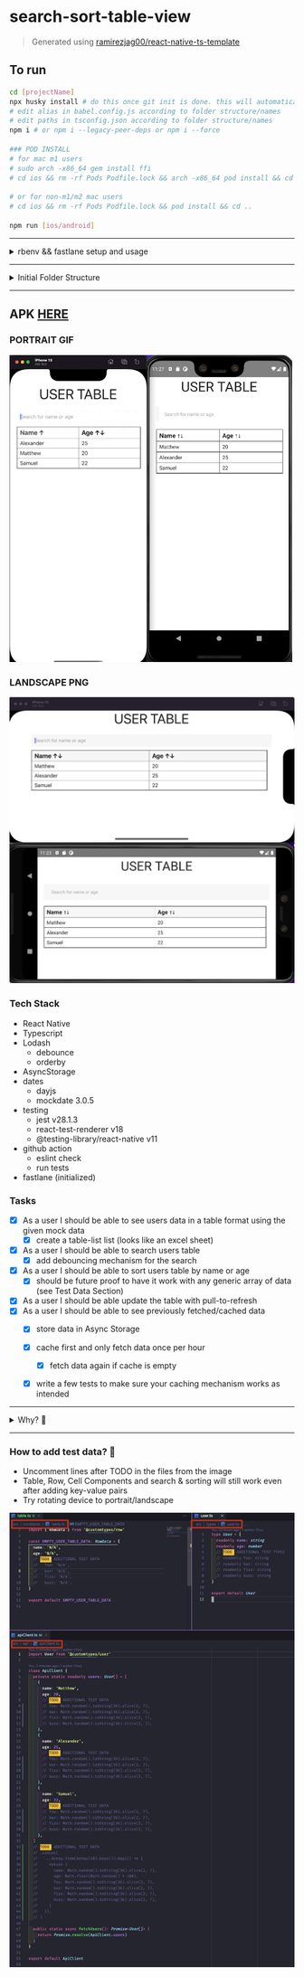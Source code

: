 # search-sort-table-view
> Generated using [ramirezjag00/react-native-ts-template](https://github.com/ramirezjag00/react-native-ts-template)

## To run
```sh
cd [projectName]
npx husky install # do this once git init is done. this will automatically be called on succeeding `npm i`
# edit alias in babel.config.js according to folder structure/names
# edit paths in tsconfig.json according to folder structure/names
npm i # or npm i --legacy-peer-deps or npm i --force

### POD INSTALL
# for mac m1 users
# sudo arch -x86_64 gem install ffi
# cd ios && rm -rf Pods Podfile.lock && arch -x86_64 pod install && cd ..

# or for non-m1/m2 mac users
# cd ios && rm -rf Pods Podfile.lock && pod install && cd ..

npm run [ios/android]
```
---
<details>
<summary>rbenv && fastlane setup and usage</summary>

## rbenv: installing the right version of ruby
```sh
# install rbenv
brew install rbenv

# install ruby version from gemfile e.g. 2.7.5
rbenv install 2.7.5

# in .bash_profile or .zshrc add:
export PATH="$HOME/.rbenv/shims:$PATH"
eval "$(rbenv init -)"

# in terminal, to set a default version of ruby
rbenv global 2.7.5
rbenv local 2.7.5
rbenv rehash
# restart terminal
ruby -v # should output that version
```
## fastlane
```sh
# to get started
# check usertable/fastlane/Fastfile for fastlane actions and comments in it

### FASTLANE
# install dependencies of gemfile
bundle install

# to make sure all plugins are updated to the latest version, run in your project
bundle exec fastlane update_plugins

# to run a fastlane action: check usertable/fastlane/README.md for actions e.g.
bundle exec fastlane android build_qa

# to update fastlane
bundle update fastlane

# for "fastlane x github actions" add the following sample of fastlane actions as jobs: -> steps: in .github/workflow/main.yml

# Runs bundle install
- name: Run bundle install
  run: bundle install

# Runs a fastlane - qa build
- name: Run fastlane - android qa build
  run: bundle exec fastlane android build_qa

# Runs a fastlane - tg notification of a build
- name: Run fastlane - telegram notification and upload apk of a build
  run: bundle exec fastlane notify_upload_to_telegram

# Runs a fastlane - slack notification  and upload of a build
- name: Run fastlane - slack notification and upload apk of a build
  run: bundle exec fastlane notify_upload_to_slack
```
</details>

---

<details>
  <summary>Initial Folder Structure</summary>

  ```
  🗂 src
  ├── 📁 assets  
  │   ├── 📁 images 
  │   └── 📁 fonts
  │
  ├── 📁 components  
  │   ├── 📁 common 
  │   │   └── 📄 Button.tsx 
  │   │
  │   └── 📁 screens
  │       ├── 📁 Tab1
  │       │    ├── 📁 ScreenA 
  │       │    │   ├── 📁 components
  │       │    │   └── 📄 ScreenA.tsx
  │       │    │ 
  │       │    └── 📁 ScreenB 
  │       │
  │       └── 📁 Tab2
  ├── 📁 constants 
  ├── 📁 redux
  │    ├── 📁 apis (createApis)
  │    ├── 📁 slices (createSlices)
  │    └── 📄 store.ts 
  ├── 📁 routes
  │    ├── 📄 BottomTabStack.tsx 
  │    ├── 📄 RootStack.tsx 
  │    ├── 📄 FirstStack.tsx 
  │    ├── 📄 SecondStack.tsx 
  │    └── 📄 PreAuthStack.tsx 
  ├── 📁 types
  │    ├── 📁 navigation
  │    └── 📄 preauth.ts 
  │
  └── 📁 utils
      └── 📁 hooks
  ```
</details>

---

## APK [HERE](https://drive.google.com/file/d/1gkE72g7lc0RoNXYLEFSNe2JYXNTmdjdr/view?usp=sharing)

### PORTRAIT GIF
<img src="./assets/usersTable.gif" width="500" />

### LANDSCAPE PNG
<img src="./assets/usersTable_landscape.png" width="700" />

### Tech Stack
- React Native
- Typescript
- Lodash
  - debounce
  - orderby
- AsyncStorage
- dates
  - dayjs
  - mockdate 3.0.5
- testing
  - jest v28.1.3
  - react-test-renderer v18
  - @testing-library/react-native v11
- github action
  - eslint check
  - run tests
- fastlane (initialized)

### Tasks
- [x]  As a user I should be able to see users data in a table format using the given mock data
    - [x]  create a table-list list (looks like an excel sheet)
- [x]  As a user I should be able to search users table
    - [x]  add debouncing mechanism for the search
- [x]  As a user I should be able to sort users table by name or age
    - [x]  should be future proof to have it work with any generic array of data (see Test Data Section)
- [x]  As a user I should be able update the table with pull-to-refresh
- [x]  As a user I should be able to see previously fetched/cached data
    - [x]  store data in Async Storage
    - [x]  cache first and only fetch data once per hour
        - [x]  fetch data again if cache is empty
    - [x]  write a few tests to make sure your caching mechanism works as intended


---

<details>
<summary>Why? 🤔</summary>

- Day 1
  - Tables can be done with native table/grid in ios/android or there are libraries for generating tables like the ff but these libs requires you to reshape your data to arrays of column values in a table:
    - GeekyAnts / react-native-easy-grid
    - Gil2015 / react-native-table-component
    - callstack/react-native-paper
  - But I like making my own tools so, I made these components and features with just a few dependencies like lodash (debounce & orderby) and will work on any data w/o reshaping
  - Initially, I went with ScrollView and .map for horizontal/vertical scrolling of the table but I was thinking of the performance eventually, so I tried @shopify/flash-list. While that worked on my demo project for a section-list, it lacks a lot of props I need for a Table. Lastly, I migrated everything to the same old FlatList. Those 3 experiments took some time to implement, especially bec. I need the Cell Component to calculate itself to maximize the screen depending on the orientation of the device. 😂
- Day 2
  - For the search and sort, while there's Fuse.js or just using ReduxToolKit, will make these features easier. I tried using asyncFilter and lodash's orderby and debounce -- it worked well even after adding new key-value pairs for the test data but performance can still be improved (see Issues Tab of repo)
- Day 3
  - Caching and fetching conditions could've been faster to build and much organized with Redux-ToolKit, RTK-Query and a faster storage like MMKV, but still, I was able to pull it off (hooks + Async Storage + dayjs) and add in another Table feature which is pull to refresh
- Day 4
  - Since async storage supports tests with jest and with the help of dayjs + mockdate + RNTL's renderhook, writing tests for the caching mechanism was straightforward. I guess the only challenge here was with the act errors, where you need to read the new jest.useFakeTimers in jest v11 (set up in jest in package.json to use it globally and legacy) and understand how await waitFor(() => ...) works.
</details>

---

### How to add test data? 🧐
- Uncomment lines after TODO in the files from the image
- Table, Row, Cell Components and search & sorting will still work even after adding key-value pairs
- Try rotating device to portrait/landscape
 
<img src="./assets/test_data.png" width="700" />